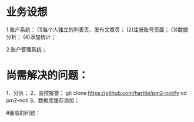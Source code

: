 # 业务设想
1.账户系统：
(1)每个人独立的列表页、发布文章页；
(2)注册账号页面；
(3)数据分析；
(4)添加统计；

2.账户管理系统；

# 尚需解决的问题：
1、分页；
2、监控报警；
git clone https://github.com/harttle/pm2-notify cd pm2-noti
3、数据库缓存添加；

#面临的问题：





